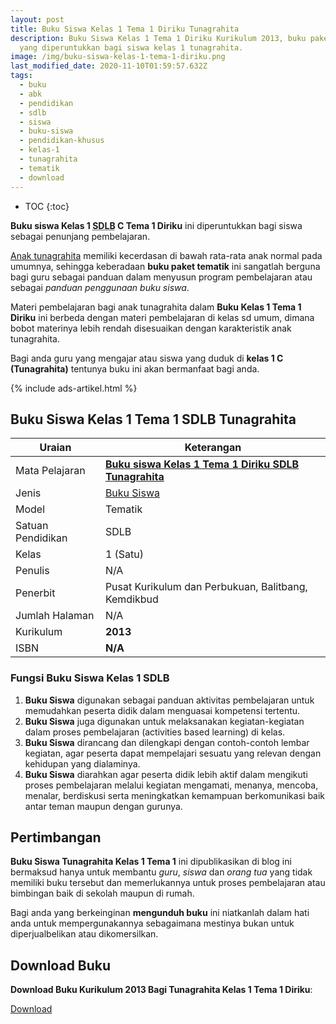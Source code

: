 ```yaml
---
layout: post
title: Buku Siswa Kelas 1 Tema 1 Diriku Tunagrahita
description: Buku Siswa Kelas 1 Tema 1 Diriku Kurikulum 2013, buku paket tematik
  yang diperuntukkan bagi siswa kelas 1 tunagrahita.
image: /img/buku-siswa-kelas-1-tema-1-diriku.png
last_modified_date: 2020-11-10T01:59:57.632Z
tags:
  - buku
  - abk
  - pendidikan
  - sdlb
  - siswa
  - buku-siswa
  - pendidikan-khusus
  - kelas-1
  - tunagrahita
  - tematik
  - download
---
```

* TOC
{:toc}

**Buku siswa Kelas 1 <abbr title="Sekolah Dasar Luar Biasa">SDLB</abbr> C Tema 1 Diriku** ini diperuntukkan bagi siswa sebagai penunjang pembelajaran.

[Anak tunagrahita](/teori/tunagrahita) memiliki kecerdasan di bawah rata-rata anak normal pada umumnya, sehingga keberadaan **buku paket tematik** ini sangatlah berguna bagi guru sebagai panduan dalam menyusun program pembelajaran atau sebagai *panduan penggunaan buku siswa*.

Materi pembelajaran bagi anak tunagrahita dalam **Buku Kelas 1 Tema 1 Diriku** ini berbeda dengan materi pembelajaran di kelas sd umum, dimana bobot materinya lebih rendah disesuaikan dengan karakteristik anak tunagrahita.

Bagi anda guru yang mengajar atau siswa yang duduk di **kelas 1 C (Tunagrahita)** tentunya buku ini akan bermanfaat bagi anda.

{% include ads-artikel.html %}

## Buku Siswa Kelas 1 Tema 1 SDLB Tunagrahita  

|Uraian|Keterangan|
| --- | --- |
|Mata Pelajaran|<a href="/bse/buku-siswa-kelas-1-tema-1-diriku-tunagrahita" title="Buku siswa Kelas 1 Tema 1 Diriku SDLB Tunagrahita"><strong>Buku siswa Kelas 1 Tema 1 Diriku SDLB Tunagrahita</strong></a>|
|Jenis|<a href="/bse" title="Buku Siswa" target="_blank">Buku Siswa</a>|
|Model|Tematik|
|Satuan Pendidikan|SDLB|
|Kelas|1 (Satu)|
|Penulis|N/A|
|Penerbit|Pusat Kurikulum dan Perbukuan, Balitbang, Kemdikbud|
|Jumlah Halaman|N/A|
|Kurikulum|<strong>2013</strong>|
|ISBN|<strong>N/A</strong>|

### Fungsi Buku Siswa Kelas 1 SDLB
1. **Buku Siswa**  digunakan sebagai panduan aktivitas pembelajaran untuk memudahkan peserta didik dalam menguasai kompetensi tertentu.
2. **Buku Siswa**  juga digunakan untuk melaksanakan kegiatan-kegiatan dalam proses pembelajaran (activities based learning) di kelas.
3. **Buku Siswa** dirancang dan dilengkapi dengan contoh-contoh lembar kegiatan, agar peserta dapat mempelajari sesuatu yang relevan dengan kehidupan yang dialaminya.
4. **Buku Siswa** diarahkan agar peserta didik lebih aktif dalam mengikuti proses pembelajaran melalui kegiatan mengamati, menanya, mencoba, menalar, berdiskusi serta meningkatkan kemampuan berkomunikasi baik antar teman maupun dengan gurunya.


## Pertimbangan
**Buku Siswa Tunagrahita Kelas 1 Tema 1** ini dipublikasikan di blog ini bermaksud hanya untuk membantu _guru_, _siswa_ dan _orang tua_ yang tidak memiliki buku tersebut dan memerlukannya untuk proses pembelajaran atau bimbingan baik di sekolah maupun di rumah.

Bagi anda yang berkeinginan <b>mengunduh buku</b> ini niatkanlah dalam hati anda untuk mempergunakannya sebagaimana mestinya bukan untuk diperjualbelikan atau dikomersilkan.
  
## Download Buku
**Download Buku Kurikulum 2013 Bagi Tunagrahita Kelas 1 Tema 1 Diriku**:
<p class="center"><a class="button download" href="https://docs.google.com/uc?export=download&id=1zz3AACehdmKz6grfRs-P3U0-imWGV0B3" rel="nofollow" target="_blank" title="Download">Download</a></p>
